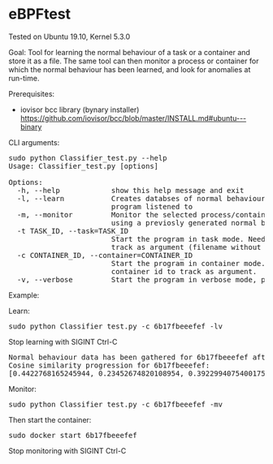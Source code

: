 # eBPFtest

Tested on Ubuntu 19.10, Kernel 5.3.0

Goal:
Tool for learning the normal behaviour of a task or a container and store it as a file.
The same tool can then monitor a process or container for which the normal behaviour has been learned, and look for anomalies at run-time.

Prerequisites:

- iovisor bcc library (bynary installer)
https://github.com/iovisor/bcc/blob/master/INSTALL.md#ubuntu---binary

CLI arguments:

<pre>sudo python Classifier_test.py --help
Usage: Classifier_test.py [options]

Options:
  -h, --help            show this help message and exit
  -l, --learn           Creates databses of normal behaviour for the items the
                        program listened to
  -m, --monitor         Monitor the selected process/container for anomalies
                        using a previosly generated normal behaviour database
  -t TASK_ID, --task=TASK_ID
                        Start the program in task mode. Needs the name of the executable to
                        track as argument (filename without the path).
  -c CONTAINER_ID, --container=CONTAINER_ID
                        Start the program in container mode. Needs the
                        container id to track as argument.
  -v, --verbose         Start the program in verbose mode, printing more info
</pre>

Example:

Learn:
<pre>sudo python Classifier_test.py -c 6b17fbeeefef -lv
</pre>
Stop learning with SIGINT Ctrl-C
<pre>Normal behaviour data has been gathered for 6b17fbeeefef after 4 epochs (4000 syscalls)
Cosine similarity progression for 6b17fbeeefef:
[0.4422768165245944, 0.23452674820108954, 0.3922994075400175, 0.9983715142893775]
</pre>
Monitor:
<pre>sudo python Classifier_test.py -c 6b17fbeeefef -mv</pre>
Then start the container:
<pre>sudo docker start 6b17fbeeefef</pre>
Stop monitoring with SIGINT Ctrl-C
